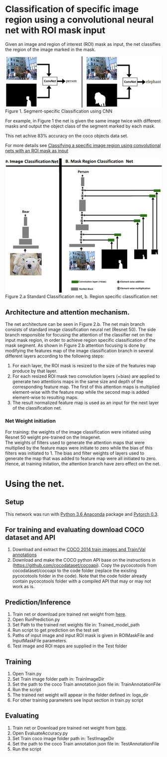 # Classification of specific image region using a convolutional neural net with ROI mask input

Given an image and region of interest (ROI) mask as input, the net classifies the region of the image marked in the mask. 

![](/Figure1.png)
Figure 1. Segment-specific Classification using CNN

For example, in Figure 1  the net is given the same image twice with different masks and output the object class of the segment marked by each mask.

This net achive 83% accuracy on the coco objects data set.

For more details see [Classifying a specific image region using convolutional nets with an ROI mask as input](https://arxiv.org/pdf/1812.00291.pdf)

![](/Figure2.png)
Figure 2.a Standard Classification net, b. Region specific classification net

## Architecture and attention mechanism.
The net architecture can be seen in Figure 2.b. The net main branch consists of standard image classification neural net (Resnet 50). 
The side branch responsible for focusing the attention of the classifier net on the input mask region, in order to achieve region specific classification of the mask segment.
As shown in Figure 2.b attention focusing is done by modifying the features map of the image classification branch in several different layers according to the following steps:
1. For each layer, the ROI mask is resized to the size of the features map produce by that layer.
2. For each resized ROI mask two convolution layers (+bias) are applied to generate two attentions maps in the same size and depth of the corresponding feature map.
   The first of this attention maps is multiplied element-wise with the feature map while the second map is added element-wise to resulting maps.
3. The result normalized feature map is used as an input for the next layer of the classification net.
### Net Weight initiation
For training: the weights of the image classification were initiated using Resnet 50 weight pre-trained on the Imagenet.  
The weights of filters used to generate the attention maps that were multiplied by the feature maps were initiate to zero while the bias of this filters was initiated to 1. 
The bias and filter weights of layers used to generate the map that was added to feature map were all initiated to zero. 
Hence, at training initation, the attention branch have zero effect on the net.    

# Using the net.
## Setup
This network was run with [Python 3.6 Anaconda](https://www.anaconda.com/download/) package and [Pytorch 0.3](https://pytorch.org/). 

## For training and evaluating download COCO dataset and API

1. Download and extract the [COCO 2014 train images and Train/Val annotations](http://cocodataset.org/#download)
2. Download and make the COCO python API base on the instructions in (https://github.com/cocodataset/cocoapi). Copy the pycocotools from cocodataset/cocoapi to the code folder (replace the existing pycocotools folder in the code). Note that the code folder already contain pycocotools folder with a compiled API that may or may not work as is. 

## Prediction/Inference

1. Train net or download pre trained net weight from [here](https://drive.google.com/file/d/1xRFvBk_PONwJHmP2NcwFaEQc_Z_JInpE/view?usp=sharing).
2. Open RunPrediction.py 
3. Set Path to the trained net weights  file in: Trained_model_path 
4. Run script to get prediction on the test set
4. Paths of input image and input ROI mask is given in ROIMaskFile and InputMaskFile parameters.
5. Test image and ROI maps are supplied in the Test folder

## Training

1. Open Train.py
2. Set Train image folder path  in: TrainImageDir 
3. Set the path to the coco Train annotation json file in: TrainAnnotationFile
4. Run the script
5. The trained net weight will appear in the folder defined in: logs_dir 
6. For other training parameters see Input section in train.py script

## Evaluating 

1. Train net or Download pre trained net weight from [here](https://drive.google.com/file/d/1xRFvBk_PONwJHmP2NcwFaEQc_Z_JInpE/view?usp=sharing).
2. Open EvaluateAccuracy.py
3. Set Train coco image folder path  in: TestImageDir
4. Set the path to the coco Train annotation json file in: TestAnnotationFile
5. Run the script



